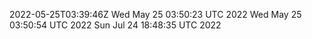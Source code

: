 2022-05-25T03:39:46Z
Wed May 25 03:50:23 UTC 2022
Wed May 25 03:50:54 UTC 2022
Sun Jul 24 18:48:35 UTC 2022
